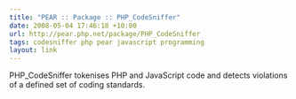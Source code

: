 ```yaml
---
title: "PEAR :: Package :: PHP_CodeSniffer"
date: 2008-05-04 17:46:18 +10:00
url: http://pear.php.net/package/PHP_CodeSniffer
tags: codesniffer php pear javascript programming
layout: link
---
```

PHP_CodeSniffer tokenises PHP and JavaScript code and detects violations of a defined set of coding standards.
